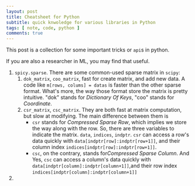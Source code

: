 ```yaml
---
layout: post
title: Cheatsheet for Python
subtitle: quick knwoledge for various libraries in Python
tags: [ note, code, python ]
comments: true
---
```


This post is a collection for some important tricks or `api`s in python.

If you are also a researcher in ML, you may find that useful.







1. `spicy.sparse`. There are some common-used sparse matrix in `scipy`:
   1. `dok_matrix`, `coo_matrix`, fast for create matrix, and add new data. A code like `m[rows, colums] = datas` is faster than the other sparse format. What's more, the way those format store the matrix is pretty intuitive. "dok" stands for *Dictionary Of Keys*, "coo" stands for *Coordinate*.
   2. `csr_matrix`, `csc_matrix`. They are both fast at matrix computation, but slow at modifying. The main difference between them is
      * `csr` stands for *Compressed Sparse Row*, which implies we store the way along with the row. So, there are three variables to indicate the matrix. `data`, `indices`, `indptr`. `csr` can access a row's data quickly with `data[indptr[row]:indptr[row+1]]`, and their column index `indices[indptr[row]:indptr[row+1]]`.
      * `csc`, on the contrary, stands for*Compressed Sparse Column*. And Yes, `csc` can access a column's data quickly with  `data[indptr[column]:indptr[column+1]]`,and their row index `indices[indptr[column]:indptr[column+1]]`
2. 